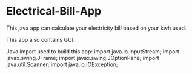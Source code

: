 # Electrical-Bill-App
This java app can calculate your electricity bill based on your kwh used.

This app also contains GUI.

Java import used to build this app:
import java.io.InputStream;
import javax.swing.JFrame;
import javax.swing.JOptionPane;
import java.util.Scanner;
import java.io.IOException;
